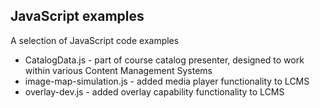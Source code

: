 ## JavaScript examples
A selection of JavaScript code examples
* CatalogData.js - part of course catalog presenter, designed to work within various Content Management Systems
* image-map-simulation.js - added media player functionality to LCMS
* overlay-dev.js - added overlay capability functionality to LCMS
 